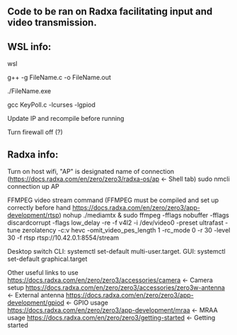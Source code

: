 ## Code to be ran on Radxa facilitating input and video transmission.

## WSL info:

wsl

g++ -g FileName.c -o FileName.out

./FileName.exe

gcc KeyPoll.c -lcurses -lgpiod

Update IP and recompile before running

Turn firewall off (?)

## Radxa info:

Turn on host wifi, "AP" is designated name of connection (https://docs.radxa.com/en/zero/zero3/radxa-os/ap <- Shell tab)
sudo nmcli connection up AP 

FFMPEG video stream command (FFMPEG must be compiled and set up correctly before hand https://docs.radxa.com/en/zero/zero3/app-development/rtsp)
nohup ./mediamtx &
sudo ffmpeg -fflags nobuffer -fflags discardcorrupt -flags low_delay -re -f v4l2 -i /dev/video0 -preset ultrafast -tune zerolatency -c:v hevc -omit_video_pes_length 1 -rc_mode 0 -r 30 -level 30 -f rtsp rtsp://10.42.0.1:8554/stream

Desktop switch
CLI: systemctl set-default multi-user.target. 
GUI: systemctl set-default graphical.target

Other useful links to use
https://docs.radxa.com/en/zero/zero3/accessories/camera <- Camera setup
https://docs.radxa.com/en/zero/zero3/accessories/zero3w-antenna <- External antenna
https://docs.radxa.com/en/zero/zero3/app-development/gpiod <- GPIO usage
https://docs.radxa.com/en/zero/zero3/app-development/mraa <- MRAA usage
https://docs.radxa.com/en/zero/zero3/getting-started <- Getting started
